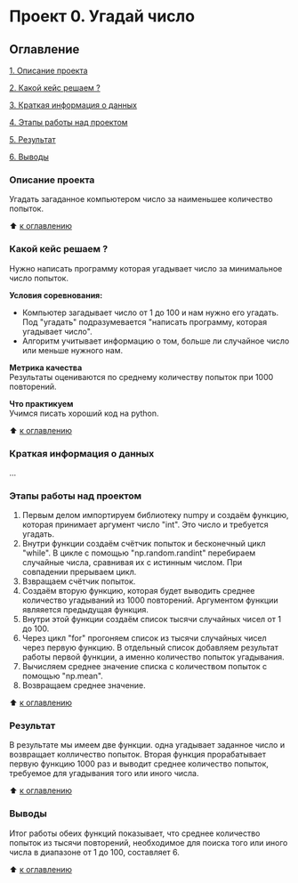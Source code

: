 # Проект 0. Угадай число

## Оглавление
[1. Описание проекта](https://github.com/EvgeniaVarvas/sf_data_science/tree/main/project_0/README.md#Описание-проекта)

[2. Какой кейс решаем ?](https://github.com/EvgeniaVarvas/sf_data_science/tree/main/project_0/README.md#Какой-кейс-решаем-?)

[3. Краткая информация о данных](https://github.com/EvgeniaVarvas/sf_data_science/tree/main/project_0/README.md#Краткая-информация-о-данных)

[4. Этапы работы над проектом](https://github.com/EvgeniaVarvas/sf_data_science/tree/main/project_0/README.md#Этапы-работы-над-проектом)

[5. Результат](https://github.com/EvgeniaVarvas/sf_data_science/tree/main/project_0/README.md#Результат)

[6. Выводы](https://github.com/EvgeniaVarvas/sf_data_science/tree/main/project_0/README.md#Выводы)

### Описание проекта
Угадать загаданное компьютером число за наименьшее количество попыток.

:arrow_up: [к оглавлению](https://github.com/EvgeniaVarvas/sf_data_science/tree/main/project_0/README.md#Оглавление)

### Какой кейс решаем ?
Нужно написать программу которая угадывает число за минимальное число попыток.

**Условия соревнования:**
- Компьютер загадывает число от 1 до 100 и нам нужно его угадать. Под "угадать" подразумевается "написать программу, которая угадывает число".
- Алгоритм учитывает информацию о том, больше ли случайное число или меньше нужного нам.

**Метрика качества**  
Результаты оцениваются по среднему количеству попыток при 1000 повторений.

**Что практикуем**  
Учимся писать хороший код на python.

:arrow_up: [к оглавлению](https://github.com/EvgeniaVarvas/sf_data_science/tree/main/project_0/README.md#Оглавление)

### Краткая информация о данных
...

### Этапы работы над проектом
1. Первым делом импортируем библиотеку numpy и создаём функцию, которая принимает аргумент число "int". Это число и требуется угадать.
2. Внутри функции создаём счётчик попыток и бесконечный цикл "while". В цикле с помощью "np.random.randint" перебираем случайные числа, сравнивая их с истинным числом. При совпадении прерываем цикл.
3. Взвращаем счётчик попыток.
4. Создаём вторую функцию, которая будет выводить среднее количество угадываний из 1000 повторений. Аргументом функции являяется предыдущая функция.
5. Внутри этой функции создаём список тысячи случайных чисел от 1 до 100.
6. Через цикл "for" прогоняем список из тысячи случайных чисел через первую функцию. В отдельный список добавляем результат работы первой функции, а именно количество попыток угадывания.
7. Вычисляем среднее значение списка с количеством попыток с помощью "np.mean".
8. Возвращаем среднее значение.

:arrow_up: [к оглавлению](https://github.com/EvgeniaVarvas/sf_data_science/tree/main/project_0/README.md#Оглавление)

### Результат
В результате мы имеем две функции. одна угадывает заданное число и возвращает колличество попыток. 
Вторая функция прорабатывает первую функцию 1000 раз и выводит среднее количество попыток, требуемое для угадывания того или иного числа.

:arrow_up: [к оглавлению](https://github.com/EvgeniaVarvas/sf_data_science/tree/main/project_0/README.md#Оглавление)

### Выводы
Итог работы обеих функций показывает, что среднее количество попыток из тысячи повторений, необходимое для поиска того или иного числа в диапазоне от 1 до 100, составляет 6.

:arrow_up: [к оглавлению](https://github.com/EvgeniaVarvas/sf_data_science/tree/main/project_0/README.md#Оглавление)
